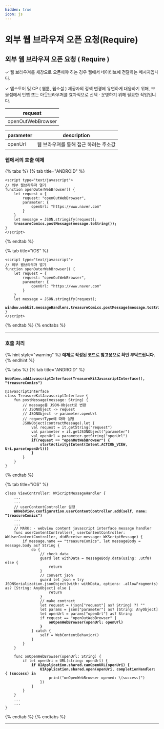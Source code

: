 ```yaml
---
hidden: true
icon: js
---
```


# 외부 웹 브라우져 오픈 요청(Require)

## 외부 웹 브라우져 오픈 요청 ( Require ) <a href="#window.open" id="window.open"></a>

✓ 웹 브라우져를 새창으로 오픈해야 하는 경우 웹에서 네이티브에 전달하는 메시지입니다.

✓ 앱스토어 및 CP ( 웹툰, 웹소설 ) 제공자의 정책 변경에 유연하게 대응하기 위해, 보물섬에서 인앱 또는 아웃브라우저를 효과적으로 선택 · 운영하기 위해 필요한 작업입니다.

| request           |
| ----------------- |
| openOutWebBrowser |

| parameter | description           |
| --------- | --------------------- |
| openUrl   | 웹 브라우져를 통해 접근 하려는 주소값 |

### 웹에서의 호출 예제

{% tabs %}
{% tab title="ANDROID" %}
<pre class="language-javascript" data-line-numbers><code class="lang-javascript">&#x3C;script type="text/javascript">
// 외부 웹브라우져 열기
function openOuterWebBrowser() {
    let request = {
        request: "openOutWebBrowser",
        parameter: {
            openUrl: "https://www.naver.com"
        }
    }
    let message = JSON.stringify(request);
<strong>    treasureComics.postMessage(message.toString());
</strong>}
&#x3C;/script>
</code></pre>
{% endtab %}

{% tab title="iOS" %}
<pre class="language-javascript" data-line-numbers><code class="lang-javascript">&#x3C;script type="text/javascript">
// 외부 웹브라우져 열기
function openOuterWebBrowser() {
    let request = {
        request: "openOutWebBrowser",
        parameter: {
            openUrl: "https://www.naver.com"
        }
    }
    let message = JSON.stringify(request);
<strong>    window.webkit.messageHandlers.treasureComics.postMessage(message.toString());
</strong>}
&#x3C;/script>
</code></pre>
{% endtab %}
{% endtabs %}

***

### 호출 처리

{% hint style="warning" %}
**예제로 작성된 코드로 참고용으로 확인 부탁드립니다.**
{% endhint %}

{% tabs %}
{% tab title="ANDROID" %}
<pre class="language-kotlin" data-line-numbers><code class="lang-kotlin"><strong>WebView.addJavascriptInterface(TreasureKitJavascriptInterface(), "treasureComics")
</strong>
@JavascriptInterface
class TreasureKitJavascriptInterface {
    fun postMessage(message: String) {     
        // message를 JSON-Object로 변환
        // JSONObject -> request
        // JSONObject -> parameter.openUrl
        // requestType에 따라 실행
        JSONObject(contractMessage).let {
            val request = it.getString("request")
            val parameter = it.getJSONObject("parameter")
            val openUrl = parameter.getString("openUrl")
<strong>            if(request == "openOutWebBrowser") {
</strong><strong>                startActivity(Intent(Intent.ACTION_VIEW, Uri.parse(openUrl)))
</strong><strong>            }
</strong>        }
    }
}
</code></pre>
{% endtab %}

{% tab title="iOS" %}
<pre class="language-swift" data-line-numbers><code class="lang-swift">class ViewController: WKScriptMessageHandler {
    ...
    ...
    // userContentController 설정
<strong>    WKWebView.configuration.userContentController.add(self, name: "treasureComics")
</strong>    ...
    ...
    // MARK: - webview content javascript interface message handler
    func userContentController(_ userContentController: WKUserContentController, didReceive message: WKScriptMessage) {
        if message.name == "treasureComics", let messageBody = message.body as? String {
            do {
                // check data
                guard let withData = messageBody.data(using: .utf8) else {
                    return
                }
                // convert json
                guard let json = try JSONSerialization.jsonObject(with: withData, options: .allowFragments) as? [String: AnyObject] else {
                    return
                }
                // make contract
                let request = (json["request"] as? String) ?? ""
                let params = json["parameter"] as? [String: AnyObject]  
                let openUrl = params["openUrl"] as? String
                if request == "openOutWebBrowser" {
<strong>                    onOpenWebBrowser(openUrl: openUrl)
</strong><strong>                }
</strong>            } catch {
                self = WebContentBehavior()
            }
        }
    }
    
    func onOpenWebBrowser(openUrl: String) {
        if let openUri = URL(string: openUrl) {
<strong>            if UIApplication.shared.canOpenURL(openUri) {
</strong><strong>                UIApplication.shared.open(openUri, completionHandler: { (success) in
</strong>                    print("onOpenWebBrowser opened: \(success)")
                })
            }
        }
    }
    ...
    ...
}
</code></pre>


{% endtab %}
{% endtabs %}

***

## &#x20;<a href="#window.open" id="window.open"></a>
